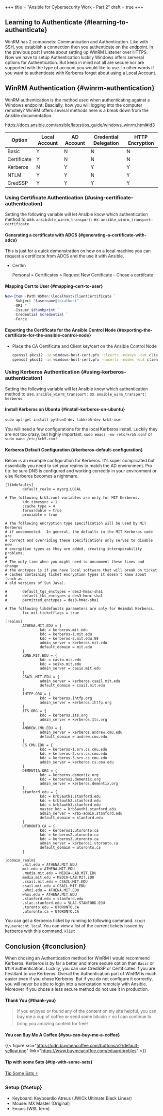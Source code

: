 +++
title = "Ansible for Cybersecurity Work - Part 2"
draft = true
+++

## Learning to Authenticate {#learning-to-authenticate}

WinRM has 2 componets: Communication and Authentication. Like with SSH, you establish a connection then you authenticate on the endpoint. In the previous post I wrote about setting up WinRM Listener over HTTPS. Now we have to setup Authentication luckily Windows offers serveral options for Authentication. But keep in mind not all are secure nor are supported with the type of account you would like to use. In other words if you want to authenticate with Kerberos forget about using a Local Account.


## WinRM Authentication {#winrm-authentication}

WinRM authentication is the method used when authenticating against a Windows endpoint. Bascially, how you will logging into the computer remotely? WinRM offers several methods here is a break down from the Ansible documentation.

<https://docs.ansible.com/ansible/latest/os_guide/windows_winrm.html#id3>

| Option      | Local Account | AD Account | Credential Delegation | HTTP Encryption |
|-------------|---------------|------------|-----------------------|-----------------|
| Basic       | Y             | N          | N                     | N               |
| Certificate | Y             | N          | N                     | N               |
| Kerberos    | N             | Y          | Y                     | Y               |
| NTLM        | Y             | Y          | N                     | Y               |
| CredSSP     | Y             | Y          | Y                     | Y               |


### Using Certificate Authentication {#using-certificate-authentication}

Setting the following variable will let Ansible know which authentication method to use.
`ansibible_winrm_transport:` ex. `ansible_winrm_transport: certificate`


#### Generating a certificate with ADCS {#generating-a-certificate-with-adcs}

This is just for a quick demonstration on how on a local machine you can request a certificate from ADCS and the use it with Ansible.

<!--list-separator-->

-  Certlm

    Personal &gt; Certificates &gt; Request New Certificate - Chose a certifcate


#### Mapping Cert to User {#mapping-cert-to-user}

```powershell
New-Item -Path WSMan:\localhost\ClientCertificate `
    -Subject "$username@localhost" `
    -URI * `
    -Issuer $thumbprint `
    -Credential $credential `
    -Force
```


#### Exporting the Certificate for the Ansible Control Node {#exporting-the-certificate-for-the-ansible-control-node}

<!--list-separator-->

-  Place the CA Certificate and Client key/cert on the Ansible Control Node

    ```bash
    openssl pkcs12 -in windows-host-cert.pfx -clcerts -nokeys -out client-cert.pem
    openssl pkcs12 -in windows-host-cert.pfx -nocerts -nodes -out client-key.pem
    ```


### Using Kerberos Authentication {#using-kerberos-authentication}

Setting the following variable will let Ansible know which authentication method to use.
`ansible_winrm_transport:` ex. `ansible_wirm_transport: kerberos`


#### Install Kerberos on Ubuntu {#install-kerberos-on-ubuntu}

```sh
sudo apt-get install python3-dev libkrb5-dev krb5-user
```

You will need a few configurations for the local Kerberos install. Luckily they are not too crazy, but highly important.
`sudo emacs -nw /etc/krb5.conf` or `sudo nano /etc/krb5.conf`


#### Kerberos Default Configuration {#kerberos-default-configuration}

Below is an example configuration for Kerberos. It's super complicated but essentially you need to set your realms to match the AD environment. Pro tip: be sure DNS is configured and working correctly in your environment or else Kerberos becomes a nightmare.

```text
[libdefaults]
        default_realm = myorg.LOCAL

# The following krb5.conf variables are only for MIT Kerberos.
        kdc_timesync = 1
        ccache_type = 4
        forwardable = true
        proxiable = true

# The following encryption type specification will be used by MIT Kerberos
# if uncommented.  In general, the defaults in the MIT Kerberos code are
# correct and overriding these specifications only serves to disable new
# encryption types as they are added, creating interoperability problems.
#
# The only time when you might need to uncomment these lines and change
# the enctypes is if you have local software that will break on ticket
# caches containing ticket encryption types it doesn't know about (such as
# old versions of Sun Java).

#       default_tgs_enctypes = des3-hmac-sha1
#       default_tkt_enctypes = des3-hmac-sha1
#       permitted_enctypes = des3-hmac-sha1

# The following libdefaults parameters are only for Heimdal Kerberos.
        fcc-mit-ticketflags = true

[realms]
        ATHENA.MIT.EDU = {
                kdc = kerberos.mit.edu
                kdc = kerberos-1.mit.edu
                kdc = kerberos-2.mit.edu:88
                admin_server = kerberos.mit.edu
                default_domain = mit.edu
        }
        ZONE.MIT.EDU = {
                kdc = casio.mit.edu
                kdc = seiko.mit.edu
                admin_server = casio.mit.edu
        }
        CSAIL.MIT.EDU = {
                admin_server = kerberos.csail.mit.edu
                default_domain = csail.mit.edu
        }
        IHTFP.ORG = {
                kdc = kerberos.ihtfp.org
                admin_server = kerberos.ihtfp.org
        }
        1TS.ORG = {
                kdc = kerberos.1ts.org
                admin_server = kerberos.1ts.org
        }
        ANDREW.CMU.EDU = {
                admin_server = kerberos.andrew.cmu.edu
                default_domain = andrew.cmu.edu
        }
        CS.CMU.EDU = {
                kdc = kerberos-1.srv.cs.cmu.edu
                kdc = kerberos-2.srv.cs.cmu.edu
                kdc = kerberos-3.srv.cs.cmu.edu
                admin_server = kerberos.cs.cmu.edu
        }
        DEMENTIA.ORG = {
                kdc = kerberos.dementix.org
                kdc = kerberos2.dementix.org
                admin_server = kerberos.dementix.org
        }
        stanford.edu = {
                kdc = krb5auth1.stanford.edu
                kdc = krb5auth2.stanford.edu
                kdc = krb5auth3.stanford.edu
                master_kdc = krb5auth1.stanford.edu
                admin_server = krb5-admin.stanford.edu
                default_domain = stanford.edu
        }
        UTORONTO.CA = {
                kdc = kerberos1.utoronto.ca
                kdc = kerberos2.utoronto.ca
                kdc = kerberos3.utoronto.ca
                admin_server = kerberos1.utoronto.ca
                default_domain = utoronto.ca
        }

[domain_realm]
        .mit.edu = ATHENA.MIT.EDU
        mit.edu = ATHENA.MIT.EDU
        .media.mit.edu = MEDIA-LAB.MIT.EDU
        media.mit.edu = MEDIA-LAB.MIT.EDU
        .csail.mit.edu = CSAIL.MIT.EDU
        csail.mit.edu = CSAIL.MIT.EDU
        .whoi.edu = ATHENA.MIT.EDU
        whoi.edu = ATHENA.MIT.EDU
        .stanford.edu = stanford.edu
        .slac.stanford.edu = SLAC.STANFORD.EDU
        .toronto.edu = UTORONTO.CA
        .utoronto.ca = UTORONTO.CA
```

You can get a Kerberos ticket by running to following command.
`kinit myuseraccnt.local`
You can view a list of the current tickets issued by kerberos with this command.
`klist`


## Conclusion {#conclusion}

When chosing an Authentication method for WinRM I would recommend Kerberos. Kerberos is by far a better and more secure option than `Basic` or `NTLM` authentication. Luckily, you can use CredSSP or Certificates if you are hestitant to use Kerberos. Overall the Authentication part of WinRM is much easier even if you chose Kerberos. But if you do not configure it correctly, you will never be able to login into a workstation remotely with Ansible. Moreover if you chose a less secure method do not use it in production.


#### Thank You {#thank-you}

> If you enjoyed or found any of the content on my site helpful, you can buy me a cup of coffee or send some bitcoin  ⚡ so I can continue to bring you amazing content for free!


#### You can Buy Me A Coffee {#you-can-buy-me-a-coffee}

{{< figure src="https://cdn.buymeacoffee.com/buttons/v2/default-yellow.png" link="https://www.buymeacoffee.com/eduardorobles" >}}


#### Tip with some Sats {#tip-with-some-sats}

[Tip Some Sats ⚡](https://getalby.com/p/tacosandlinux)


### Setup {#setup}

-   Keyboard: Keyboardio Atreus (JWICk Ultimate Black Linear)
-   Mouse: MX Master (Original)
-   Emacs (WSL term)
